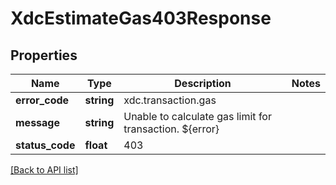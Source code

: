 # XdcEstimateGas403Response

## Properties

Name | Type | Description | Notes
------------ | ------------- | ------------- | -------------
**error_code** | **string** | xdc.transaction.gas |
**message** | **string** | Unable to calculate gas limit for transaction. ${error} |
**status_code** | **float** | 403 |

[[Back to API list]](../../README.md#api-endpoints)
